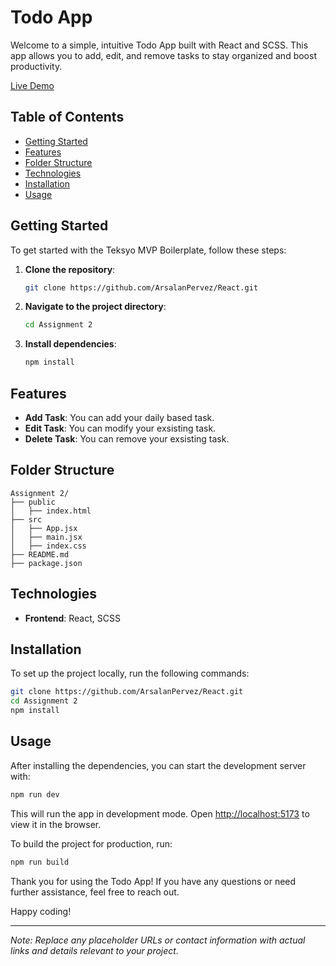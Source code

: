 # Todo App

Welcome to a simple, intuitive Todo App built with React and SCSS. This app allows you to add, edit, and remove tasks to stay organized and boost productivity.

[Live Demo](https://todo-react-app-liart.vercel.app/)

## Table of Contents

- [Getting Started](#getting-started)
- [Features](#features)
- [Folder Structure](#folder-structure)
- [Technologies](#technologies)
- [Installation](#installation)
- [Usage](#usage)

## Getting Started

To get started with the Teksyo MVP Boilerplate, follow these steps:

1. **Clone the repository**:
    ```bash
    git clone https://github.com/ArsalanPervez/React.git
    ```

2. **Navigate to the project directory**:
    ```bash
    cd Assignment 2
    ```

3. **Install dependencies**:
    ```bash
    npm install
    ```

## Features

- **Add Task**: You can add your daily based task.
- **Edit Task**: You can modify your exsisting task.
- **Delete Task**: You can remove your exsisting task.

## Folder Structure

```plaintext
Assignment 2/
├── public
│   ├── index.html
├── src
│   ├── App.jsx
│   ├── main.jsx
│   ├── index.css
├── README.md
├── package.json
```


## Technologies

- **Frontend**: React, SCSS

## Installation

To set up the project locally, run the following commands:

```bash
git clone https://github.com/ArsalanPervez/React.git
cd Assignment 2
npm install
```

## Usage

After installing the dependencies, you can start the development server with:

```bash
npm run dev
```

This will run the app in development mode. Open [http://localhost:5173](http://localhost:5173) to view it in the browser.

To build the project for production, run:

```bash
npm run build
```


Thank you for using the Todo App! If you have any questions or need further assistance, feel free to reach out.



Happy coding!

---

*Note: Replace any placeholder URLs or contact information with actual links and details relevant to your project.*
